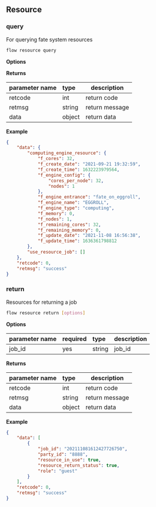 ## Resource

### query

For querying fate system resources

```bash
flow resource query
```

**Options** 

**Returns**

| parameter name | type | description |
| :------ | :----- | -------- |
| retcode | int | return code |
| retmsg | string | return message |
| data | object | return data |

**Example**

```json
{
    "data": {
        "computing_engine_resource": {
            "f_cores": 32,
            "f_create_date": "2021-09-21 19:32:59",
            "f_create_time": 1632223979564,
            "f_engine_config": {
                "cores_per_node": 32,
                "nodes": 1
            },
            "f_engine_entrance": "fate_on_eggroll",
            "f_engine_name": "EGGROLL",
            "f_engine_type": "computing",
            "f_memory": 0,
            "f_nodes": 1,
            "f_remaining_cores": 32,
            "f_remaining_memory": 0,
            "f_update_date": "2021-11-08 16:56:38",
            "f_update_time": 1636361798812
        },
        "use_resource_job": []
    },
    "retcode": 0,
    "retmsg": "success"
}
```

### return

Resources for returning a job

```bash
flow resource return [options]
```

**Options** 

| parameter name | required | type | description |
| :----- | :--- | :----- | ------ |
| job_id | yes | string | job_id |

**Returns**

| parameter name | type | description |
| :------ | :----- | -------- |
| retcode | int | return code |
| retmsg | string | return message |
| data | object | return data |

**Example**

```json
{
    "data": [
        {
            "job_id": "202111081612427726750",
            "party_id": "8888",
            "resource_in_use": true,
            "resource_return_status": true,
            "role": "guest"
        }
    ],
    "retcode": 0,
    "retmsg": "success"
}
```
